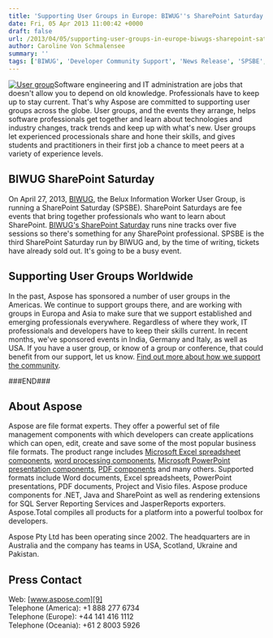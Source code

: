 ```yaml
---
title: 'Supporting User Groups in Europe: BIWUG''s SharePoint Saturday'
date: Fri, 05 Apr 2013 11:00:42 +0000
draft: false
url: /2013/04/05/supporting-user-groups-in-europe-biwugs-sharepoint-saturday/
author: Caroline Von Schmalensee
summary: ''
tags: ['BIWUG', 'Developer Community Support', 'News Release', 'SPSBE', 'SharePoint Saturdays', 'conferences', 'sponsorship', 'user groups']
---
```


[![User group][1]](https://blog.aspose.com/)Software engineering and IT administration are jobs that doesn't allow you to depend on old knowledge. Professionals have to keep up to stay current. That's why Aspose are committed to supporting user groups across the globe. User groups, and the events they arrange, helps software professionals get together and learn about technologies and industry changes, track trends and keep up with what's new. User groups let experienced processionals share and hone their skills, and gives students and practitioners in their first job a chance to meet peers at a variety of experience levels.

## BIWUG SharePoint Saturday

On April 27, 2013, [BIWUG][2], the Belux Information Worker User Group, is running a SharePoint Saturday (SPSBE). SharePoint Saturdays are fee events that bring together professionals who want to learn about SharePoint. [BIWUG's SharePoint Saturday][3] runs nine tracks over five sessions so there's something for any SharePoint professional. SPSBE is the third SharePoint Saturday run by BIWUG and, by the time of writing, tickets have already sold out. It's going to be a busy event.

## Supporting User Groups Worldwide

In the past, Aspose has sponsored a number of user groups in the Americas. We continue to support groups there, and are working with groups in Europa and Asia to make sure that we support established and emerging professionals everywhere. Regardless of where they work, IT professionals and developers have to keep their skills current. In recent months, we've sponsored events in India, Germany and Italy, as well as USA. If you have a user group, or know of a group or conference, that could benefit from our support, let us know. [Find out more about how we support the community][4].

###END###

## About Aspose

Aspose are file format experts. They offer a powerful set of file management components with which developers can create applications which can open, edit, create and save some of the most popular business file formats. The product range includes [Microsoft Excel spreadsheet components][5], [word processing components][6], [Microsoft PowerPoint presentation components][7], [PDF components][8] and many others. Supported formats include Word documents, Excel spreadsheets, PowerPoint presentations, PDF documents, Project and Visio files. Aspose produce components for .NET, Java and SharePoint as well as rendering extensions for SQL Server Reporting Services and JasperReports exporters. Aspose.Total compiles all products for a platform into a powerful toolbox for developers.

Aspose Pty Ltd has been operating since 2002. The headquarters are in Australia and the company has teams in USA, Scotland, Ukraine and Pakistan.

## Press Contact

Web: [www.aspose.com][9]  
Telephone (America): +1 888 277 6734  
Telephone (Europe): +44 141 416 1112  
Telephone (Oceania): +61 2 8003 5926




[1]: https://blog.aspose.com/ "User group"
[2]: http://www.biwug.be/
[3]: http://www.sharepointsaturday.org/belgium/default.aspx
[4]: http://www.aspose.com/corporate/community/default.aspx
[5]: http://www.aspose.com/categories/.net-components/aspose.cells-for-.net/default.aspx
[6]: http://www.aspose.com/categories/.net-components/aspose.words-for-.net/default.aspx
[7]: http://www.aspose.com/categories/.net-components/aspose.slides-for-.net/default.aspx
[8]: http://www.aspose.com/categories/.net-components/aspose.pdf-for-.net/default.aspx
[9]: http://www.aspose.com/




